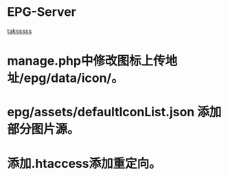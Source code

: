 # EPG-Server

[taksssss](https://github.com/taksssss/EPG-Server)

# manage.php中修改图标上传地址/epg/data/icon/。
# epg/assets/defaultIconList.json 添加部分图片源。
# 添加.htaccess添加重定向。